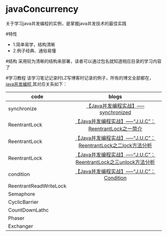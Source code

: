 # javaConcurrency
关于学习java并发编程的实例，是掌握java并发技术的最佳实践

#特性
* 1.简单易学，结构清晰
* 2.例子经典、通俗易懂

#结构
采用较为清晰的结构来部署，读者可以通过包名就知道相应目录的学习内容了


#学习教程
该学习笔记记录时LZ写博客时记录的例子，所有的博文全部都在，[java并发编程](http://cmsblogs.com/?cat=97),其对应关系如下：

| code        | blogs           
| ------------- |:-------------:
| synchronize      |  [【Java并发编程实战】—–synchronized](http://cmsblogs.com/?p=1643) |
| ReentrantLock      | [【Java并发编程实战】—–“J.U.C”：ReentrantLock之一简介](http://cmsblogs.com/?p=1655) |
| ReentrantLock      | [【Java并发编程实战】—–“J.U.C”：ReentrantLock之二lock方法分析](http://cmsblogs.com/?p=1662) |
| ReentrantLock      | [【Java并发编程实战】—–“J.U.C”：ReentrantLock之三unlock方法分析](http://cmsblogs.com/?p=1665) |
| condition  |  [【Java并发编程实战】—–“J.U.C”：Condition](http://cmsblogs.com/?p=1669)      |
| ReentrantReadWriteLock  | |
| Semaphore  |  |
| CyclicBarrier  |   |
| CountDownLathc  |  |
| Phaser  |  |
| Exchanger  |  |

